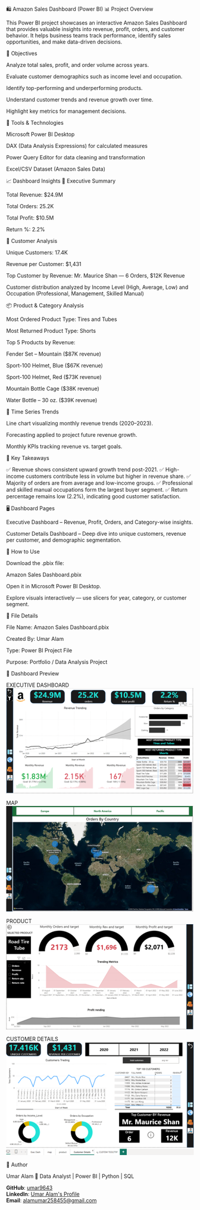 🛍️ Amazon Sales Dashboard (Power BI)
📊 Project Overview

This Power BI project showcases an interactive Amazon Sales Dashboard that provides valuable insights into revenue, profit, orders, and customer behavior.
It helps business teams track performance, identify sales opportunities, and make data-driven decisions.

🎯 Objectives

Analyze total sales, profit, and order volume across years.

Evaluate customer demographics such as income level and occupation.

Identify top-performing and underperforming products.

Understand customer trends and revenue growth over time.

Highlight key metrics for management decisions.

🧩 Tools & Technologies

Microsoft Power BI Desktop

DAX (Data Analysis Expressions) for calculated measures

Power Query Editor for data cleaning and transformation

Excel/CSV Dataset (Amazon Sales Data)

📈 Dashboard Insights
🧾 Executive Summary

Total Revenue: $24.9M

Total Orders: 25.2K

Total Profit: $10.5M

Return %: 2.2%

👥 Customer Analysis

Unique Customers: 17.4K

Revenue per Customer: $1,431

Top Customer by Revenue: Mr. Maurice Shan — 6 Orders, $12K Revenue

Customer distribution analyzed by Income Level (High, Average, Low) and Occupation (Professional, Management, Skilled Manual)

📦 Product & Category Analysis

Most Ordered Product Type: Tires and Tubes

Most Returned Product Type: Shorts

Top 5 Products by Revenue:

Fender Set – Mountain ($87K revenue)

Sport-100 Helmet, Blue ($67K revenue)

Sport-100 Helmet, Red ($73K revenue)

Mountain Bottle Cage ($38K revenue)

Water Bottle – 30 oz. ($39K revenue)

📅 Time Series Trends

Line chart visualizing monthly revenue trends (2020–2023).

Forecasting applied to project future revenue growth.

Monthly KPIs tracking revenue vs. target goals.

🧠 Key Takeaways

✅ Revenue shows consistent upward growth trend post-2021.
✅ High-income customers contribute less in volume but higher in revenue share.
✅ Majority of orders are from average and low-income groups.
✅ Professional and skilled manual occupations form the largest buyer segment.
✅ Return percentage remains low (2.2%), indicating good customer satisfaction.

🖥️ Dashboard Pages

Executive Dashboard – Revenue, Profit, Orders, and Category-wise insights.

Customer Details Dashboard – Deep dive into unique customers, revenue per customer, and demographic segmentation.

🚀 How to Use

Download the .pbix file:

Amazon Sales Dashboard.pbix


Open it in Microsoft Power BI Desktop.

Explore visuals interactively — use slicers for year, category, or customer segment.

📂 File Details

File Name: Amazon Sales Dashboard.pbix

Created By: Umar Alam

Type: Power BI Project File

Purpose: Portfolio / Data Analysis Project

📸 Dashboard Preview

EXECUTIVE DASHBOARD
![Executive](https://github.com/umar9643/mega-project/blob/main/Dash_img/Screenshot%202025-10-17%20001925.png)

MAP
![Executive Dashboard](https://github.com/umar9643/mega-project/blob/main/Dash_img/Screenshot%202025-10-17%20001940.png)

PRODUCT
![Executive Dashboard](https://github.com/umar9643/mega-project/blob/main/Dash_img/Screenshot%202025-10-17%20001954.png)

CUSTOMER DETAILS
![Executive Dashboard](https://github.com/umar9643/mega-project/blob/main/Dash_img/Screenshot%202025-10-17%20002014.png)


👤 Author

Umar Alam
📍 Data Analyst | Power BI | Python | SQL

**GitHub**: [umar9643](https://github.com/umar9643)  
**LinkedIn**: [Umar Alam's Profile](https://www.linkedin.com/in/umar-alam-a1b2c3)  
**Email**: [alamumar258455@gmail.com](mailto:alamumar258455@gmail.com)

